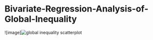 # Bivariate-Regression-Analysis-of-Global-Inequality

![image]![global inequality scatterplot](https://user-images.githubusercontent.com/115116705/194166608-d67a6173-e19e-45ca-860a-05bb0ca64d7f.png)
